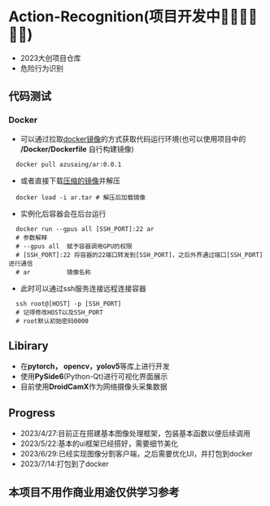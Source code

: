 # Action-Recognition(项目开发中🏃‍♂️🏃‍♂️🏃‍♂️)

* 2023大创项目仓库
* 危险行为识别

## 代码测试

### Docker

* 可以通过拉取[docker镜像](https://hub.docker.com/repository/docker/azusaing/ar/general)的方式获取代码运行环境(也可以使用项目中的 **/Docker/Dockerfile** 自行构建镜像)

```shell
  docker pull azusaing/ar:0.0.1
```

* 或者直接下载[压缩的镜像](http://azusaing.top/ar-docker)并解压

```shell
  docker load -i ar.tar # 解压后加载镜像
```

* 实例化后容器会在后台运行

```shell
  docker run --gpus all [SSH_PORT]:22 ar
  # 参数解释
  # --gpus all  赋予容器调用GPU的权限
  # [SSH_PORT]:22 将容器的22端口转发到[SSH_PORT]，之后外界通过端口[SSH_PORT]进行通信
  # ar          镜像名称
```

* 此时可以通过ssh服务连接远程连接容器

```shell
  ssh root@[HOST] -p [SSH_PORT]
  # 记得修改HOST以及SSH_PORT
  # root默认初始密码0000
```

## Libirary

* 在**pytorch， opencv，yolov5**等库上进行开发
* 使用**PySide6**(Python-Qt)进行可视化界面展示
* 目前使用**DroidCamX**作为网络摄像头采集数据

## Progress

* 2023/4/27:目前正在搭建基本图像处理框架，包装基本函数以便后续调用
* 2023/5/22:基本的ui框架已经搭好，需要细节美化
* 2023/6/29:已经实现图像分割客户端，之后需要优化UI，并打包到docker
* 2023/7/14:打包到了docker

## 本项目不用作商业用途仅供学习参考
